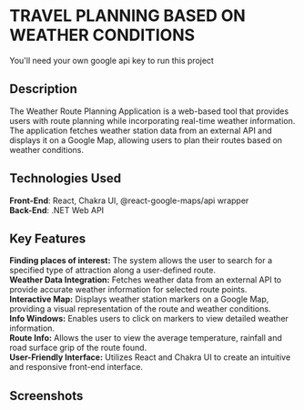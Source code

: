 # TRAVEL PLANNING BASED ON WEATHER CONDITIONS
You'll need your own google api key to run this project
## Description
The Weather Route Planning Application is a web-based tool that provides users with route planning while incorporating real-time weather information. The application fetches weather station data from an external API and displays it on a Google Map, allowing users to plan their routes based on weather conditions.
## Technologies Used
**Front-End**: React, Chakra UI, @react-google-maps/api wrapper  
**Back-End**: .NET Web API
## Key Features
**Finding places of interest:** The system allows the user to search for a specified type of attraction along a user-defined route.   
**Weather Data Integration:** Fetches weather data from an external API to provide accurate weather information for selected route points.  
**Interactive Map:** Displays weather station markers on a Google Map, providing a visual representation of the route and weather conditions.  
**Info Windows:** Enables users to click on markers to view detailed weather information.  
**Route Info:** Allows the user to view the average temperature, rainfall and road surface grip of the route found.  
**User-Friendly Interface:** Utilizes React and Chakra UI to create an intuitive and responsive front-end interface.  
## Screenshots
